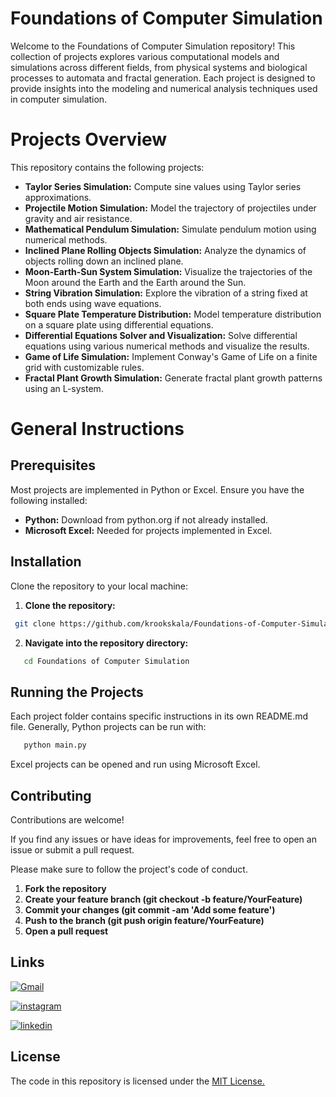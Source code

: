 # Foundations of Computer Simulation

Welcome to the Foundations of Computer Simulation repository! This collection of projects explores various computational models and simulations across different fields, from physical systems and biological processes to automata and fractal generation. Each project is designed to provide insights into the modeling and numerical analysis techniques used in computer simulation.

# Projects Overview

This repository contains the following projects:

- **Taylor Series Simulation:** Compute sine values using Taylor series approximations.
- **Projectile Motion Simulation:** Model the trajectory of projectiles under gravity and air resistance.
- **Mathematical Pendulum Simulation:** Simulate pendulum motion using numerical methods.
- **Inclined Plane Rolling Objects Simulation:** Analyze the dynamics of objects rolling down an inclined plane.
- **Moon-Earth-Sun System Simulation:** Visualize the trajectories of the Moon around the Earth and the Earth around the Sun.
- **String Vibration Simulation:** Explore the vibration of a string fixed at both ends using wave equations.
- **Square Plate Temperature Distribution:** Model temperature distribution on a square plate using differential equations.
- **Differential Equations Solver and Visualization:** Solve differential equations using various numerical methods and visualize the results.
- **Game of Life Simulation:** Implement Conway's Game of Life on a finite grid with customizable rules.
- **Fractal Plant Growth Simulation:** Generate fractal plant growth patterns using an L-system.

# General Instructions

## Prerequisites

Most projects are implemented in Python or Excel. Ensure you have the following installed:
- **Python:** Download from python.org if not already installed.
- **Microsoft Excel:** Needed for projects implemented in Excel.

## Installation
Clone the repository to your local machine:
1. **Clone the repository:**
```bash
 git clone https://github.com/krookskala/Foundations-of-Computer-Simulation/tree/main
```
2. **Navigate into the repository directory:**
```bash
   cd Foundations of Computer Simulation
```

## Running the Projects
Each project folder contains specific instructions in its own README.md file. Generally, Python projects can be run with:
```bash
   python main.py
```
Excel projects can be opened and run using Microsoft Excel.

## Contributing

Contributions are welcome!

If you find any issues or have ideas for improvements, feel free to open an issue or submit a pull request.

Please make sure to follow the project's code of conduct.

1. **Fork the repository**
2. **Create your feature branch (git checkout -b feature/YourFeature)**
3. **Commit your changes (git commit -am 'Add some feature')**
4. **Push to the branch (git push origin feature/YourFeature)**
5. **Open a pull request**

## Links

[![Gmail](https://img.shields.io/badge/ismailsariarslan7@gmail.com-D14836?style=for-the-badge&logo=gmail&logoColor=white)](ismailsariarslan7@gmail.com)

[![instagram](https://img.shields.io/badge/Instagram-E4405F?style=for-the-badge&logo=instagram&logoColor=white)](https://www.instagram.com/ismailsariarslan/)

[![linkedin](https://img.shields.io/badge/linkedin-0A66C2?style=for-the-badge&logo=linkedin&logoColor=white)](https://www.linkedin.com/in/ismailsariarslan/)
## License

The code in this repository is licensed under the [MIT License.](https://choosealicense.com/licenses/mit/)
